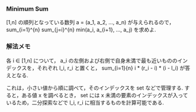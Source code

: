 ### Minimum Sum

[1,n] の順列となっている数列 a = (a_1, a_2, ..., a_n) が与えられるので，
sum_{i=1}^{n} sum_{j=i}^{n} min(a_i, a_{i+1}, ..., a_j)
を求めよ.

### 解法メモ

各 i ∈ [1,n] について， a_i の左側および右側で自身未満で最も近いもののインデックスを，それぞれ l_i, r_i と置くと，
sum_{i=1}{n} i * (r_i - i) * (i - l_i)
が答えとなる.

これは，小さい値から順に調べて，そのインデックスを set などで管理する.
すると，ある値 x を調べるとき， set には x 未満の要素のインデックスが入っているため，二分探索などで l_i, r_i に相当するものを計算可能である.
